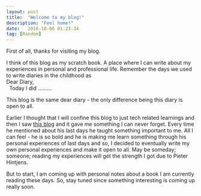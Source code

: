 ```yaml
---
layout: post
title:  "Welcome to my blog!"
description: "Feel home!"
date:   2016-10-06 01:23:34
tag: [Random]
---
```


First of all, thanks for visiting my blog. 

I think of this blog as my scratch book. A place where I can write about my experiences in personal and professional life. Remember the days we used to write diaries in the childhood as <br>
Dear Diary, <br>
&nbsp;&nbsp;Today I did ......... <br>

This blog is the same dear diary - the only difference being this diary is open to all. 

Earlier I thought that I will confine this blog to just tech related learnings and then I saw [this blog][hintjens blog] and it gave me something I can never forget. Every time he mentioned about his last days he taught something important to me. All I can feel - he is so bold and he is making me learn something through his personal experiences of last days and so, I decided to eventually write my own personal experiences and make it open to all. May be someday; someone; reading my experiences will get the strength I got due to Pieter Hintjens.

But to start, I am coming up with personal notes about a book I am currently reading these days. So, stay tuned since something interesting is coming up really soon. 

[hintjens blog]:   http://hintjens.com/
